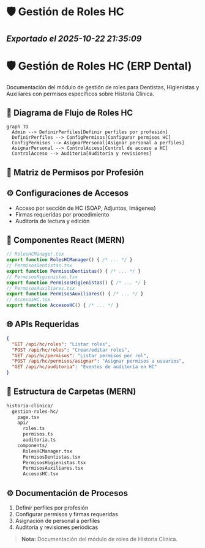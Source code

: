 # 🛡️ Gestión de Roles HC
*Exportado el 2025-10-22 21:35:09*
---

# 🛡️ Gestión de Roles HC (ERP Dental)

Documentación del módulo de gestión de roles para Dentistas, Higienistas y Auxiliares con permisos específicos sobre Historia Clínica.

## 🔁 Diagrama de Flujo de Roles HC

```mermaid
graph TD
  Admin --> DefinirPerfiles[Definir perfiles por profesión]
  DefinirPerfiles --> ConfigPermisos[Configurar permisos HC]
  ConfigPermisos --> AsignarPersonal[Asignar personal a perfiles]
  AsignarPersonal --> ControlAcceso[Control de acceso a HC]
  ControlAcceso --> Auditoria[Auditoría y revisiones]
```

## 🧮 Matriz de Permisos por Profesión

<!-- Bloque no procesado: table -->

## ⚙️ Configuraciones de Accesos

- Acceso por sección de HC (SOAP, Adjuntos, Imágenes)
- Firmas requeridas por procedimiento
- Auditoría de lectura y edición
## 🧩 Componentes React (MERN)

```typescript
// RolesHCManager.tsx
export function RolesHCManager() { /* ... */ }
// PermisosDentistas.tsx
export function PermisosDentistas() { /* ... */ }
// PermisosHigienistas.tsx
export function PermisosHigienistas() { /* ... */ }
// PermisosAuxiliares.tsx
export function PermisosAuxiliares() { /* ... */ }
// AccesosHC.tsx
export function AccesosHC() { /* ... */ }
```

## 🌐 APIs Requeridas

```json
{
  "GET /api/hc/roles": "Listar roles",
  "POST /api/hc/roles": "Crear/editar roles",
  "GET /api/hc/permisos": "Listar permisos por rol",
  "POST /api/hc/permisos/asignar": "Asignar permisos a usuarios",
  "GET /api/hc/auditoria": "Eventos de auditoría en HC"
}
```

## 📁 Estructura de Carpetas (MERN)

```bash
historia-clinica/
  gestion-roles-hc/
    page.tsx
    api/
      roles.ts
      permisos.ts
      auditoria.ts
    components/
      RolesHCManager.tsx
      PermisosDentistas.tsx
      PermisosHigienistas.tsx
      PermisosAuxiliares.tsx
      AccesosHC.tsx
```

## ⚙️ Documentación de Procesos

1. Definir perfiles por profesión
1. Configurar permisos y firmas requeridas
1. Asignación de personal a perfiles
1. Auditoría y revisiones periódicas
> **Nota:** Documentación del módulo de roles de Historia Clínica.

